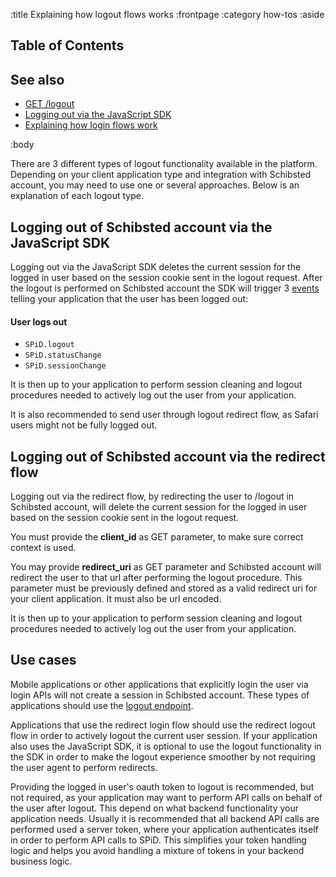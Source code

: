 :title Explaining how logout flows works
:frontpage
:category how-tos
:aside
## Table of Contents

<spid-toc></spid-toc>

## See also

- [GET /logout](/endpoints/GET/logout/)
- [Logging out via the JavaScript SDK](/sdks/js-2x/api-docs/#logout)
- [Explaining how login flows work](/login-flows/)

:body

There are 3 different types of logout functionality available in the platform. Depending on your client application 
type and integration with Schibsted account, you may need to use one or several approaches. Below is an explanation of each logout 
type.

## Logging out of Schibsted account via the JavaScript SDK
Logging out via the JavaScript SDK deletes the current session for the logged in user based on the session cookie sent
in the logout request. After the logout is performed on Schibsted account the SDK will trigger 3 [events](/sdks/js-2x/events/#available-sdk-events) 
telling your application that the user has been logged out:
#### User logs out

- `SPiD.logout`
- `SPiD.statusChange`
- `SPiD.sessionChange`

It is then up to your application to perform session cleaning and logout procedures needed to actively log out the user
from your application.

It is also recommended to send user through logout redirect flow, as Safari users might not be fully logged out.

## Logging out of Schibsted account via the redirect flow
Logging out via the redirect flow, by redirecting the user to /logout in Schibsted account, will delete the current session for the 
logged in user based on the session cookie sent in the logout request.

You must provide the **client_id** as GET parameter, to make sure correct context is used.

You may provide **redirect_uri** as GET parameter and Schibsted account will redirect the user to that url after performing the logout procedure. This parameter must be previously defined and stored as a valid redirect uri for your client application. It must also be url encoded. 

It is then up to your application to perform session cleaning and logout procedures needed to actively log out the user
from your application.

## Use cases
Mobile applications or other applications that explicitly login the user via login APIs will not create a session in Schibsted account.
These types of applications should use the [logout endpoint](/endpoints/GET/logout/).

Applications that use the redirect login flow should use the redirect logout flow in order to actively logout the 
current user session. If your application also uses the JavaScript SDK, it is optional to use the logout functionality 
in the SDK in order to make the logout experience smoother by not requiring the user agent to perform redirects.
 
Providing the logged in user's oauth token to logout is recommended, but not required, as your application may want to
perform API calls on behalf of the user after logout. This depend on what backend functionality your application needs.
Usually it is recommended that all backend API calls are performed used a server token, where your application 
authenticates itself in order to perform API calls to SPiD. This simplifies your token handling logic and helps you
avoid handling a mixture of tokens in your backend business logic.
